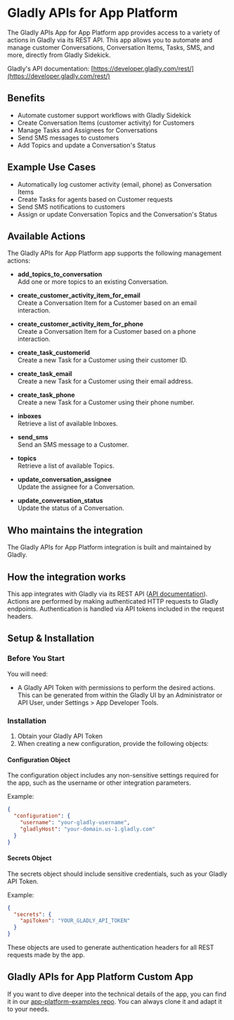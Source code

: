 # Gladly APIs for App Platform

The Gladly APIs App for App Platform app provides access to a variety of actions in Gladly via its REST API. This app allows you to automate and manage customer Conversations, Conversation Items, Tasks, SMS, and more, directly from Gladly Sidekick.

Gladly's API documentation: [https://developer.gladly.com/rest/](https://developer.gladly.com/rest/)

## Benefits

- Automate customer support workflows with Gladly Sidekick
- Create Conversation Items (customer activity) for Customers
- Manage Tasks and Assignees for Conversations
- Send SMS messages to customers
- Add Topics and update a Conversation's Status

## Example Use Cases

- Automatically log customer activity (email, phone) as Conversation Items
- Create Tasks for agents based on Customer requests
- Send SMS notifications to customers
- Assign or update Conversation Topics and the Conversation's Status

## Available Actions

The Gladly APIs for App Platform app supports the following management actions:

- **add_topics_to_conversation**  
  Add one or more topics to an existing Conversation.

- **create_customer_activity_item_for_email**  
  Create a Conversation Item for a Customer based on an email interaction.

- **create_customer_activity_item_for_phone**  
  Create a Conversation Item for a Customer based on a phone interaction.

- **create_task_customerid**  
  Create a new Task for a Customer using their customer ID.

- **create_task_email**  
  Create a new Task for a Customer using their email address.

- **create_task_phone**  
  Create a new Task for a Customer using their phone number.

- **inboxes**  
  Retrieve a list of available Inboxes.

- **send_sms**  
  Send an SMS message to a Customer.

- **topics**  
  Retrieve a list of available Topics.

- **update_conversation_assignee**  
  Update the assignee for a Conversation.

- **update_conversation_status**  
  Update the status of a Conversation.

## Who maintains the integration

The Gladly APIs for App Platform integration is built and maintained by Gladly.

## How the integration works

This app integrates with Gladly via its REST API ([API documentation](https://developer.gladly.com/rest/)). Actions are performed by making authenticated HTTP requests to Gladly endpoints. Authentication is handled via API tokens included in the request headers.

## Setup & Installation

### Before You Start

You will need:
- A Gladly API Token with permissions to perform the desired actions. This can be generated from within the Gladly UI by an Administrator or API User, under Settings > App Developer Tools.

### Installation

1. Obtain your Gladly API Token
2. When creating a new configuration, provide the following objects:

#### Configuration Object

The configuration object includes any non-sensitive settings required for the app, such as the username or other integration parameters.

Example:
```json
{
  "configuration": {
    "username": "your-gladly-username",
    "gladlyHost": "your-domain.us-1.gladly.com"
  }
}
```

#### Secrets Object

The secrets object should include sensitive credentials, such as your Gladly API Token.

Example:
```json
{
  "secrets": {
    "apiToken": "YOUR_GLADLY_API_TOKEN"
  }
}
```

These objects are used to generate authentication headers for all REST requests made by the app.

## Gladly APIs for App Platform Custom App

If you want to dive deeper into the technical details of the app, you can find it in our [app-platform-examples repo](https://github.com/gladly/app-platform-examples). You can always clone it and adapt it to your needs.
